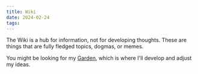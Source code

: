 ```yaml
---
title: Wiki
date: 2024-02-24
tags:
---
```

The Wiki is a hub for information, not for developing thoughts.
These are things that are fully fledged topics, dogmas, or memes.

You might be looking for my [Garden](Garden/index.md), which is where I'll develop and adjust my ideas.